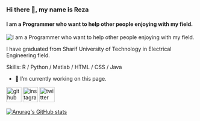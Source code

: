 ### Hi there 👋, my name is Reza
#### I am a Programmer who want to help other people enjoying with my field.
![I am a Programmer who want to help other people enjoying with my field.](https://pbs.twimg.com/profile_banners/1103089167561576451/1662486387/1080x360)

I have graduated from Sharif University of Technology in Electrical Engineering field.

Skills: R / Python / Matlab / HTML / CSS / Java

- 🔭 I’m currently working on this page. 


[<img src='https://cdn.jsdelivr.net/npm/simple-icons@3.0.1/icons/github.svg' alt='github' height='40'>](https://github.com/gaarauchiha)  [<img src='https://cdn.jsdelivr.net/npm/simple-icons@3.0.1/icons/instagram.svg' alt='instagram' height='40'>](https://www.instagram.com/rg_grandorder/)  [<img src='https://cdn.jsdelivr.net/npm/simple-icons@3.0.1/icons/twitter.svg' alt='twitter' height='40'>](https://twitter.com/Rexa_Gouklaney)  








[![Anurag's GitHub stats](https://github-readme-stats.vercel.app/api?username=gaarauchiha)](https://github.com/anuraghazra/github-readme-stats)
<!--
**gaarauchiha/gaarauchiha** is a ✨ _special_ ✨ repository because its `README.md` (this file) appears on your GitHub profile.

Here are some ideas to get you started:

- 🔭 I’m currently working on ...
- 🌱 I’m currently learning ...
- 👯 I’m looking to collaborate on ...
- 🤔 I’m looking for help with ...
- 💬 Ask me about ...
- 📫 How to reach me: ...
- 😄 Pronouns: ...
- ⚡ Fun fact: ...
-->
